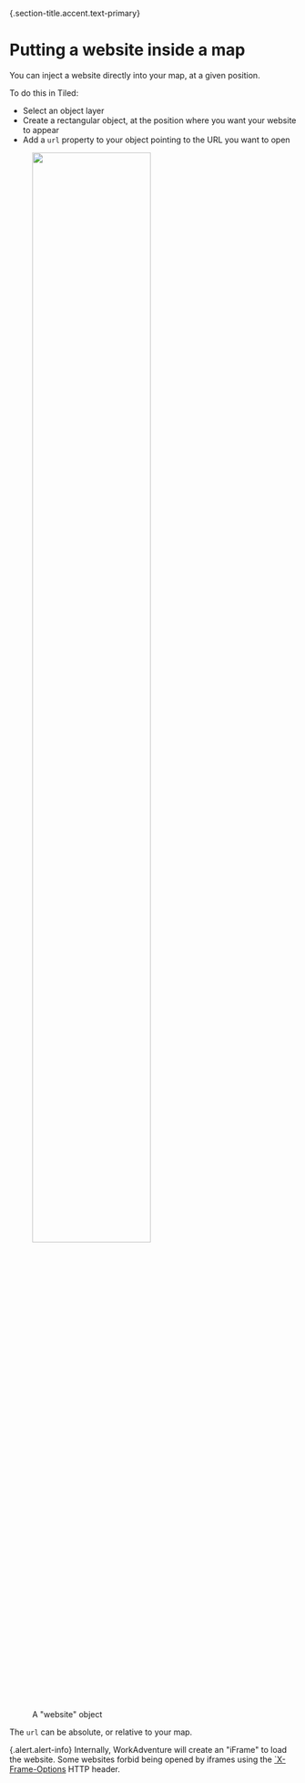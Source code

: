 {.section-title.accent.text-primary}
# Putting a website inside a map

You can inject a website directly into your map, at a given position.

To do this in Tiled:

- Select an object layer
- Create a rectangular object, at the position where you want your website to appear
- Add a `url` property to your object pointing to the URL you want to open

<div>
    <figure class="figure">
        <img src="https://workadventu.re/img/docs/website_url_property.png" class="figure-img img-fluid rounded" alt="" style="width: 70%" />
        <figcaption class="figure-caption">A "website" object</figcaption>
    </figure>
</div>

The `url` can be absolute, or relative to your map.

{.alert.alert-info}
Internally, WorkAdventure will create an "iFrame" to load the website.
Some websites forbid being opened by iframes using the [`X-Frame-Options](https://developer.mozilla.org/en-US/docs/Web/HTTP/Headers/X-Frame-Options)
HTTP header.
